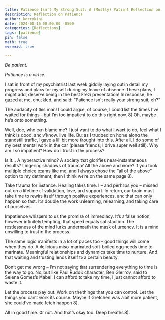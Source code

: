 ```yaml
---
title: Patience Isn’t My Strong Suit: A (Mostly) Patient Reflection on Impatience
description: Reflection on Patience
author: kerrykins
date: 2024-08-16 00:00:00 -0500
categories: [Reflections]
tags: [patience]
pin: false
math: true
mermaid: true

---
```


*Be patient.*

*Patience is a virtue.*

I sat in front of my psychiatrist last week giddily laying out in detail my progress and plans for myself during my leave of absence. These plans, I might add, deserve being in the best Prezi presentation! In response, he gazed at me, chuckled, and said: “Patience isn’t really your strong suit, eh?”

The audacity of this man! I could argue, of course, I could list the times I’ve waited for things – but I’m too impatient to do this right now. 8) Oh, maybe he’s onto something.

Well, doc, who can blame me? I just want to do what I want to do, feel what I think is good, and y’know, live life. But as I trudged on home along the standstill traffic, I gave a lil’ bit more thought into this. After all, I do some of my best mental work in the car (please friends, I drive super well still). Why am I so impatient? How do I trust in the process?

Is it… A hyperactive mind? A society that glorifies near-instantaneous results? Lingering shadows of trauma? All the above and more? If you took multiple choice exams like me, and I always chose the “all of the above” option to my detriment, then I think we’re on the same page 8).

Take trauma for instance. Healing takes time. I – and perhaps you – missed out on a lifetime of validation, love, and support. In return, our brain must take time to rewire itself through positive experiences, and that can only happen so fast. It’s double the work unlearning, relearning, and taking care of ourselves.

Impatience whispers to us the promise of immediacy. It’s a false notion, however infinitely tempting, that speed equals satisfaction. The restlessness of the mind lurks underneath the mask of urgency. It is a mind unwilling to trust in the process.

The same logic manifests in a lot of places too – good things will come when they do. A delicious miso-marinated soft-boiled egg needs time to marinate. Meaningful relationships and dynamics take time to nurture. And that waiting and trusting lends itself to a certain beauty.

Don’t get me wrong – I’m not saying that surrendering everything to time is the way to go. No, but like Paul Rudd’s character, Ben Glenroy, said to Selena Gomez’s Mabel: I can afford to take my time, I just cannot afford to waste it.

Let the process play out. Work on the things that you can control. Let the things you can’t work its course. Maybe if Gretchen was a bit more patient, she could’ve made fetch happen 8).

All in good time. Or not. And that’s okay too. Deep breaths 8).